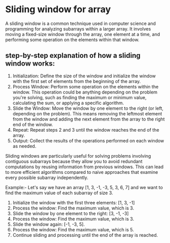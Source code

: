 # Sliding window for array

A sliding window is a common technique used in computer science and programming for analyzing subarrays within a larger array.
It involves moving a fixed-size window through the array, one element at a time, and performing some operation on the elements within that window.

## step-by-step explanation of how a sliding window works:

1. Initialization: Define the size of the window and initialize the window with the first set of elements from the beginning of the array.
2. Process Window: Perform some operation on the elements within the window. This operation could be anything depending on the problem you're solving, such as finding the maximum or minimum value, calculating the sum, or applying a specific algorithm.
3. Slide the Window: Move the window by one element to the right (or left, depending on the problem). This means removing the leftmost element from the window and adding the next element from the array to the right end of the window.
4. Repeat: Repeat steps 2 and 3 until the window reaches the end of the array.
5. Output: Collect the results of the operations performed on each window as needed.

Sliding windows are particularly useful for solving problems involving contiguous subarrays because they allow you to avoid redundant computations by reusing information from previous windows. This can lead to more efficient algorithms compared to naive approaches that examine every possible subarray independently.

Example:- Let's say we have an array [1, 3, -1, -3, 5, 3, 6, 7] and we want to find the maximum value of each subarray of size 3.

1. Initialize the window with the first three elements: [1, 3, -1]
2. Process the window: Find the maximum value, which is 3.
3. Slide the window by one element to the right: [3, -1, -3]
4. Process the window: Find the maximum value, which is 3.
5. Slide the window again: [-1, -3, 5].
6. Process the window: Find the maximum value, which is 5.
7. Continue sliding and processing until the end of the array is reached.

